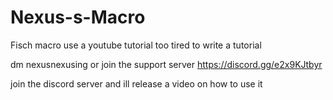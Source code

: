 # Nexus-s-Macro
Fisch macro use a youtube tutorial too tired to write a tutorial

dm nexusnexusing or join the support server https://discord.gg/e2x9KJtbyr

join the discord server and ill release a video on how to use it
